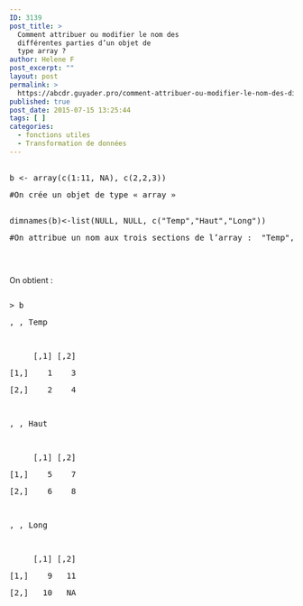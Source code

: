 ```yaml
---
ID: 3139
post_title: >
  Comment attribuer ou modifier le nom des
  différentes parties d’un objet de
  type array ?
author: Helene F
post_excerpt: ""
layout: post
permalink: >
  https://abcdr.guyader.pro/comment-attribuer-ou-modifier-le-nom-des-differentes-parties-dun-objet-de-type-array/
published: true
post_date: 2015-07-15 13:25:44
tags: [ ]
categories:
  - fonctions utiles
  - Transformation de données
---
```

<p> <pre lang='rsplus'><br />b &lt;- array(c(1:11, NA), c(2,2,3))         </p><p>#On crée un objet de type « array »<br /> </p><p>dimnames(b)&lt;-list(NULL, NULL, c("Temp","Haut","Long"))</p><p>#On attribue un nom aux trois sections de l’array :  "Temp","Haut" et "Long"</p><p></pre>  </p><p>On obtient :</p><p> <pre lang='rsplus'></p><p>&gt; b</p><p>, , Temp</p><p> </p><p>     [,1] [,2]</p><p>[1,]    1    3</p><p>[2,]    2    4</p><p> </p><p>, , Haut</p><p> </p><p>     [,1] [,2]</p><p>[1,]    5    7</p><p>[2,]    6    8</p><p> </p><p>, , Long</p><p> </p><p>     [,1] [,2]</p><p>[1,]    9   11</p>[2,]   10   NA<br /> </pre>